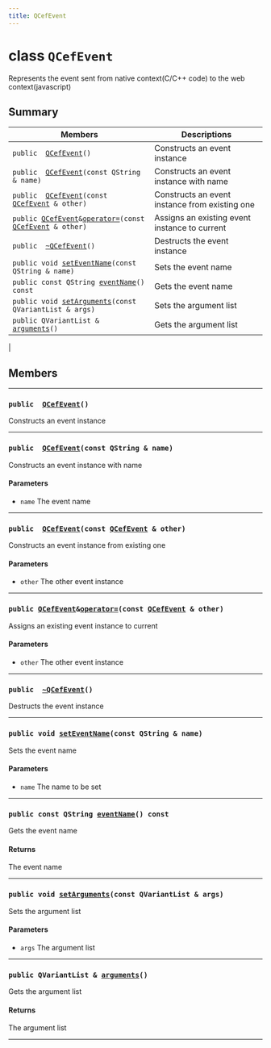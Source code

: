 ```yaml
---
title: QCefEvent
---
```


# class `QCefEvent` <a id="class_q_cef_event" class="anchor"></a>

Represents the event sent from native context(C/C++ code) to the web context(javascript)

## Summary

 Members                        | Descriptions                                
--------------------------------|---------------------------------------------
`public  `[`QCefEvent`](#class_q_cef_event_1ab444dcc856db38dcc679db326ef22bf5)`()` | Constructs an event instance
`public  `[`QCefEvent`](#class_q_cef_event_1a2b2b8bacbfebefe302cd1fab91cd5e8c)`(const QString & name)` | Constructs an event instance with name
`public  `[`QCefEvent`](#class_q_cef_event_1a357d5cb242977682523e69d501c673d4)`(const `[`QCefEvent`](#class_q_cef_event)` & other)` | Constructs an event instance from existing one
`public `[`QCefEvent`](#class_q_cef_event)` & `[`operator=`](#class_q_cef_event_1a95e2f8c582270de0f9501945a6e063ee)`(const `[`QCefEvent`](#class_q_cef_event)` & other)` | Assigns an existing event instance to current
`public  `[`~QCefEvent`](#class_q_cef_event_1a5c0e38242fa1ba823f1664232966787c)`()` | Destructs the event instance
`public void `[`setEventName`](#class_q_cef_event_1a5db1273fdda416900f5b7b26a119c85a)`(const QString & name)` | Sets the event name
`public const QString `[`eventName`](#class_q_cef_event_1a5a970c76a348788b15a040c8c405a103)`() const` | Gets the event name
`public void `[`setArguments`](#class_q_cef_event_1ac84ba1292bcf56abdc5c6c4245aa6c04)`(const QVariantList & args)` | Sets the argument list
`public QVariantList & `[`arguments`](#class_q_cef_event_1a4cf70fa60235d723b9e578cded919327)`()` | Gets the argument list
 | 

## Members

---
### `public  `[`QCefEvent`](#class_q_cef_event_1ab444dcc856db38dcc679db326ef22bf5)`()` <a id="class_q_cef_event_1ab444dcc856db38dcc679db326ef22bf5" class="anchor"></a>

Constructs an event instance

---
### `public  `[`QCefEvent`](#class_q_cef_event_1a2b2b8bacbfebefe302cd1fab91cd5e8c)`(const QString & name)` <a id="class_q_cef_event_1a2b2b8bacbfebefe302cd1fab91cd5e8c" class="anchor"></a>

Constructs an event instance with name

#### Parameters
* `name` The event name

---
### `public  `[`QCefEvent`](#class_q_cef_event_1a357d5cb242977682523e69d501c673d4)`(const `[`QCefEvent`](#class_q_cef_event)` & other)` <a id="class_q_cef_event_1a357d5cb242977682523e69d501c673d4" class="anchor"></a>

Constructs an event instance from existing one

#### Parameters
* `other` The other event instance

---
### `public `[`QCefEvent`](#class_q_cef_event)` & `[`operator=`](#class_q_cef_event_1a95e2f8c582270de0f9501945a6e063ee)`(const `[`QCefEvent`](#class_q_cef_event)` & other)` <a id="class_q_cef_event_1a95e2f8c582270de0f9501945a6e063ee" class="anchor"></a>

Assigns an existing event instance to current

#### Parameters
* `other` The other event instance

---
### `public  `[`~QCefEvent`](#class_q_cef_event_1a5c0e38242fa1ba823f1664232966787c)`()` <a id="class_q_cef_event_1a5c0e38242fa1ba823f1664232966787c" class="anchor"></a>

Destructs the event instance

---
### `public void `[`setEventName`](#class_q_cef_event_1a5db1273fdda416900f5b7b26a119c85a)`(const QString & name)` <a id="class_q_cef_event_1a5db1273fdda416900f5b7b26a119c85a" class="anchor"></a>

Sets the event name

#### Parameters
* `name` The name to be set

---
### `public const QString `[`eventName`](#class_q_cef_event_1a5a970c76a348788b15a040c8c405a103)`() const` <a id="class_q_cef_event_1a5a970c76a348788b15a040c8c405a103" class="anchor"></a>

Gets the event name

#### Returns
The event name

---
### `public void `[`setArguments`](#class_q_cef_event_1ac84ba1292bcf56abdc5c6c4245aa6c04)`(const QVariantList & args)` <a id="class_q_cef_event_1ac84ba1292bcf56abdc5c6c4245aa6c04" class="anchor"></a>

Sets the argument list

#### Parameters
* `args` The argument list

---
### `public QVariantList & `[`arguments`](#class_q_cef_event_1a4cf70fa60235d723b9e578cded919327)`()` <a id="class_q_cef_event_1a4cf70fa60235d723b9e578cded919327" class="anchor"></a>

Gets the argument list

#### Returns
The argument list

---
###  <a id="class_q_cef_event_1aa4e043ac8c5d7c5d75ca878ca75ab017" class="anchor"></a>

